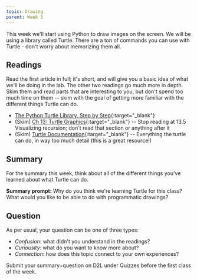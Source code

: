 ```yaml
---
topic: Drawing
parent: Week 5
---
```


This week we'll start using Python to draw images on the screen. We will be using a library called Turtle. There are a ton of commands you can use with Turtle - don't worry about memorizing them all. 

## Readings

Read the first article in full; it's short, and will give you a basic idea of what we'll be doing in the lab. The other two readings go much more in depth. Skim them and read parts that are interesting to you, but don't spend too much time on them -- skim with the goal of getting more familiar with the different things Turtle can do.

* [The Python Turtle Library, Step by Step](https://www.nickmccullum.com/python-turtle/){:target="_blank"}
* (Skim) [Ch 13: Turtle Graphics](https://eecs.wsu.edu/~schneidj/PyBook/chap13.pdf){:target="_blank"} -- Stop reading at 13.5 Visualizing recursion; don't read that section or anything after it
* (Skim) [Turtle Documentation](https://docs.python.org/3/library/turtle.html){:target="_blank"} -- Everything the turtle can do, in
  way too much detail (this is a great resource!)

## Summary

For the summary this week, think about all of the different things you've learned about what Turtle can do. 

**Summary prompt:** Why do you think we're learning Turtle for this class? What would you like to be able to do with programmatic drawings?

## Question

As per usual, your question can be one of three types:
* *Confusion*: what didn't you understand in the readings?
* *Curiousity*: what do you want to know more about?
* *Connection*: how does this topic connect to your own experiences?

Submit your summary+question on D2L under Quizzes before the first class of the week.



